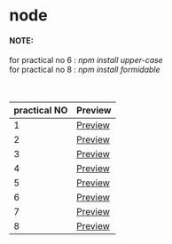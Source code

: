 # node



####  NOTE:
for practical no 6 : *npm install upper-case* <br>
for practical no 8 : *npm install formidable*
<br>
<br>
<br>








| practical NO | Preview  | 
|----------|----------|
| 1   | [Preview](https://github.com/marlin-spike/node/raw/main/p1.js)   |
| 2   | [Preview](https://github.com/marlin-spike/node/raw/main/pr2.js)   | 
| 3   | [Preview](https://github.com/marlin-spike/node/raw/main/pr3.js)   |
| 4  | [Preview](https://github.com/marlin-spike/node/raw/main/pr4.js)  |
| 5  | [Preview](https://github.com/marlin-spike/node/raw/main/pr5.js)  | 
| 6  |[Preview](https://github.com/marlin-spike/node/raw/main/p6.js)  | 
| 7  | [Preview](https://github.com/marlin-spike/node/raw/main/p7.js)  | 
| 8 | [Preview](https://github.com/marlin-spike/node/raw/main/p8.js)  |








